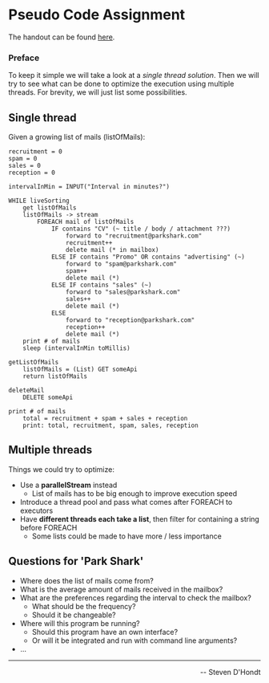 # Pseudo Code Assignment
The handout can be found [here](https://github.com/H3AR7B3A7/SF-Assignment/blob/master/assignment-handout.pdf).  

### Preface
To keep it simple we will take a look at a *single thread solution*. 
Then we will try to see what can be done to optimize the execution using multiple threads.
For brevity, we will just list some possibilities.

## Single thread
Given a growing list of mails (listOfMails):

    recruitment = 0
    spam = 0
    sales = 0
    reception = 0
    
    intervalInMin = INPUT("Interval in minutes?")
    
    WHILE liveSorting
        get listOfMails
        listOfMails -> stream
            FOREACH mail of listOfMails
                IF contains "CV" (~ title / body / attachment ???)
                    forward to "recruitment@parkshark.com"
                    recruitment++
                    delete mail (* in mailbox)
                ELSE IF contains "Promo" OR contains "advertising" (~)
                    forward to "spam@parkshark.com"
                    spam++
                    delete mail (*)
                ELSE IF contains "sales" (~)
                    forward to "sales@parkshark.com"
                    sales++
                    delete mail (*)
                ELSE 
                    forward to "reception@parkshark.com"
                    reception++
                    delete mail (*)
        print # of mails
        sleep (intervalInMin toMillis)
        
    getListOfMails
        listOfMails = (List) GET someApi
        return listOfMails
        
    deleteMail
        DELETE someApi
        
    print # of mails
        total = recruitment + spam + sales + reception
        print: total, recruitment, spam, sales, reception

## Multiple threads
Things we could try to optimize:
- Use a **parallelStream** instead
  - List of mails has to be big enough to improve execution speed
- Introduce a thread pool and pass what comes after FOREACH to executors
- Have **different threads each take a list**, then filter for containing a string before FOREACH
  - Some lists could be made to have more / less importance

## Questions for 'Park Shark'
- Where does the list of mails come from?
- What is the average amount of mails received in the mailbox?
- What are the preferences regarding the interval to check the mailbox?
  - What should be the frequency?
  - Should it be changeable?
- Where will this program be running?
  - Should this program have an own interface? 
  - Or will it be integrated and run with command line arguments?
- ...

---
<div align="right">-- Steven D'Hondt</div>